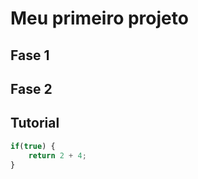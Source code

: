 # Meu primeiro projeto

## Fase 1

## Fase 2

## Tutorial

```javascript
if(true) {
	return 2 + 4;
}

```